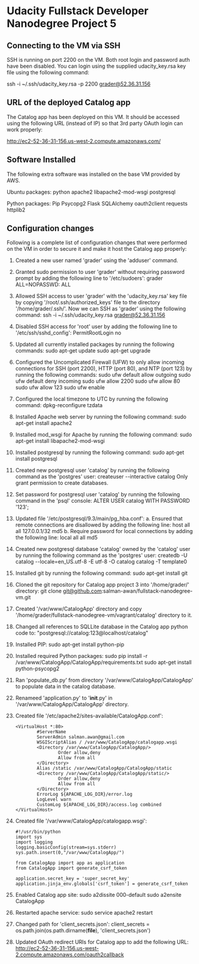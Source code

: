 Udacity Fullstack Developer Nanodegree Project 5
================================================


Connecting to the VM via SSH
----------------------------
SSH is running on port 2200 on the VM. Both root login and password auth have been disabled. You can login using the supplied udacity_key.rsa key file using the following command:

ssh -i ~/.ssh/udacity_key.rsa -p 2200 grader@52.36.31.156


URL of the deployed Catalog app
-------------------------------
The Catalog app has been deployed on this VM. It should be accessed using the following URL (instead of IP) so that 3rd party OAuth login can work properly:

http://ec2-52-36-31-156.us-west-2.compute.amazonaws.com/


Software Installed
------------------
The following extra software was installed on the base VM provided by AWS.

Ubuntu packages:
python
apache2
libapache2-mod-wsgi
postgresql

Python packages:
Pip
Psycopg2
Flask
SQLAlchemy
oauth2client
requests
httplib2


Configuration changes
---------------------
Following is a complete list of configuration changes that were performed on the VM in order to secure it and make it host the Catalog app properly:

1. Created a new user named 'grader' using the 'adduser' command.
2. Granted sudo permission to user 'grader' without requiring password prompt by adding the following line to '/etc/sudoers':
        grader    ALL=NOPASSWD: ALL
3. Allowed SSH access to user 'grader' with the 'udacity_key.rsa' key file by copying '/root/.ssh/authorized_keys' file to the directory '/home/grader/.ssh/'. Now we can SSH as 'grader' using the following command:
        ssh -i ~/.ssh/udacity_key.rsa grader@52.36.31.156
4. Disabled SSH access for 'root' user by adding the following line to '/etc/ssh/sshd_config':
        PermitRootLogin no
5. Updated all currently installed packages by running the following commands:
        sudo apt-get update
        sudo apt-get upgrade
6. Configured the Uncomplicated Firewall (UFW) to only allow incoming connections for SSH (port 2200), HTTP (port 80), and NTP (port 123) by running the following commands:
        sudo ufw default allow outgoing
        sudo ufw default deny incoming
        sudo ufw allow 2200
        sudo ufw allow 80
        sudo ufw allow 123
        sudo ufw enable
7. Configured the local timezone to UTC by running the following command:
        dpkg-reconfigure tzdata
8. Installed Apache web server by running the following command:
        sudo apt-get install apache2 
9. Installed mod_wsgi for Apache by running the following command:
        sudo apt-get install libapache2-mod-wsgi
10. Installed postgresql by running the following command:
        sudo apt-get install postgresql
11. Created new postgresql user 'catalog' by running the following command as the 'postgres' user:
        createuser --interactive catalog
    Only grant permission to create databases.
12. Set password for postgresql user 'catalog' by running the following command in the 'psql' console:
        ALTER USER catalog WITH PASSWORD '123';
13. Updated file '/etc/postgresql/9.3/main/pg_hba.conf':
    a. Ensured that remote connections are disallowed by adding the following line:
        host    all             all             127.0.0.1/32            md5
    b. Require password for local connections by adding the following line:
        local   all             all                                     md5
14. Created new postgresql database 'catalog' owned by the 'catalog' user by running the following command as the 'postgres' user:
        createdb -U catalog --locale=en_US.utf-8 -E utf-8 -O catalog catalog -T template0
15. Installed git by running the following command:
        sudo apt-get install git
16. Cloned the git repository for Catalog app project 3 into '/home/grader/' directory:
        git clone git@github.com:salman-awan/fullstack-nanodegree-vm.git
17. Created '/var/www/CatalogApp' directory and copy '/home/grader/fullstack-nanodegree-vm/vagrant/catalog' directory to it.
18. Changed all references to SQLLite database in the Catalog app python code to:
        "postgresql://catalog:123@localhost/catalog"
19. Installed PIP:
        sudo apt-get install python-pip
20. Installed required Python packages:
        sudo pip install -r /var/www/CatalogApp/CatalogApp/requirements.txt
        sudo apt-get install python-psycopg2
21. Ran 'populate_db.py' from directory '/var/www/CatalogApp/CatalogApp' to populate data in the catalog database.
22. Renameed 'application.py' to '__init__.py' in '/var/www/CatalogApp/CatalogApp' directory.
23. Created file '/etc/apache2/sites-available/CatalogApp.conf':

        <VirtualHost *:80>
                #ServerName
                ServerAdmin salman.awan@gmail.com
                WSGIScriptAlias / /var/www/CatalogApp/catalogapp.wsgi
                <Directory /var/www/CatalogApp/CatalogApp/>
                        Order allow,deny
                        Allow from all
                </Directory>
                Alias /static /var/www/CatalogApp/CatalogApp/static
                <Directory /var/www/CatalogApp/CatalogApp/static/>
                        Order allow,deny
                        Allow from all
                </Directory>
                ErrorLog ${APACHE_LOG_DIR}/error.log
                LogLevel warn
                CustomLog ${APACHE_LOG_DIR}/access.log combined
        </VirtualHost>

24. Created file '/var/www/CatalogApp/catalogapp.wsgi':

        #!/usr/bin/python
        import sys
        import logging
        logging.basicConfig(stream=sys.stderr)
        sys.path.insert(0,"/var/www/CatalogApp/")

        from CatalogApp import app as application
        from CatalogApp import generate_csrf_token

        application.secret_key = 'super_secret_key'
        application.jinja_env.globals['csrf_token'] = generate_csrf_token

25. Enabled Catalog app site:
        sudo a2dissite 000-default
        sudo a2ensite CatalogApp
26. Restarted apache service: 
        sudo service apache2 restart
27. Changed path for 'client_secrets.json':
        client_secrets = os.path.join(os.path.dirname(__file__), 'client_secrets.json')
28. Updated OAuth redirect URIs for Catalog app to add the following URL:
        http://ec2-52-36-31-156.us-west-2.compute.amazonaws.com/oauth2callback

